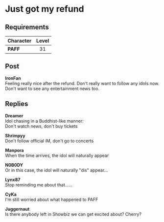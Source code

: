 # Just got my refund
## Requirements
|Character|Level|
|---------|:---:|
|**PAFF** | 31  |

## Post
**IronFan**<br>
Feeling really nice after the refund. Don't really want to follow any idols now. Don't want to see any entertainment news too.


## Replies
**Dreamer**<br>
Idol chasing in a Buddhist-like manner:<br>
Don't watch news, don't buy tickets

**Shrimpyy**<br>
Don't follow official iM, don't go to concerts

**Manpora**<br>
When the time arrives, the idol will naturally appear

**N0B0DY**<br>
Or in this case, the idol will naturally "dis" appear...

**Lynx87**<br>
Stop reminding me about that......

**CyKa**<br>
I'm still worried about what happened to PAFF

**Juggernaut**<br>
Is there anybody left in Showbiz we can get excited about? Cherry?

